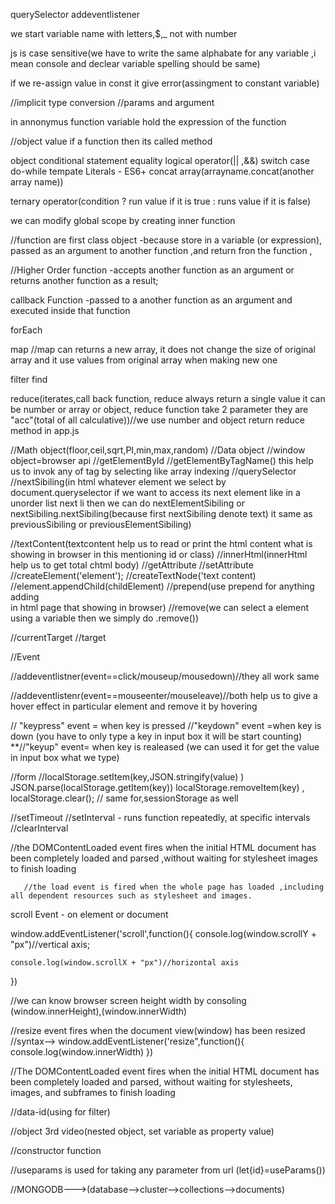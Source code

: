querySelector
addeventlistener

we start variable name with letters,$,_ not with number

js is case sensitive(we have to write the same alphabate for any variable ,i mean console and declear variable spelling should be same)

if we re-assign value in  const it give error(assingment to constant variable)

//implicit type conversion
//params and argument

in annonymus function variable hold the expression of the function 

//object value if a function then its called method

object
conditional statement
equality
logical operator(|| ,&&)
switch case
do-while
tempate Literals - ES6+
concat array(arrayname.concat(another array name))

ternary operator(condition ? run value if it is true : runs value if it is  false)

we can modify global scope by creating  inner function

//function are first class object -because store in a variable (or expression), passed as an argument to another function ,and return  fron the function , 

//Higher Order function -accepts another function as an argument or returns another function as a result;

callback Function -passed to a another function as an argument and executed inside that function 

forEach

map //map can returns a new array, it does not change the size of original array and  it use values from original array when making new one

filter
find

reduce(iterates,call back function, reduce always return a single value it can be number or array or object, reduce function take 2 parameter they are "acc"(total of all calculative))//we use number and object return reduce method in app.js

//Math object(floor,ceil,sqrt,PI,min,max,random)
//Data object
//window object=browser api 
//getElementById
//getElementByTagName() this help us to invok any of tag by selecting like array indexing
//querySelector
//nextSibiling(in html whatever element we select by document.queryselector if we want to access its next element like in a unorder list next li then we can do nextElementSibiling or nextSibiling.nextSibiling(because first nextSibiling denote text) it same as previousSibiling or previousElementSibiling)

//textContent(textcontent help us to read or print the html content what is showing in browser in this mentioning id or class)
//innerHtml(innerHtml help us to get total chtml body)
//getAttribute
//setAttribute
 //createElement('element');
 //createTextNode('text content)
 //element.appendChild(childElement)
 //prepend(use prepend for anything adding  
 in html page that showing in browser)
 //remove(we can select a element using a variable then we simply do .remove())

 //currentTarget
//target

 //Event

 //addeventlistner(event==click/mouseup/mousedown)//they all work same

 //addeventlistenr(event==mouseenter/mouseleave)//both help us to give a hover effect in particular element and remove it by hovering

 // "keypress" event = when key is pressed
 //"keydown" event =when key is down (you have to only type a key in input box it will be start counting)
**//"keyup" event= when key is realeased (we can used it for get the value in input box what we type)

//form
//localStorage.setItem(key,JSON.stringify(value) )
JSON.parse(localStorage.getItem(key))
localStorage.removeItem(key) ,
localStorage.clear();
// same for,sessionStorage as well

//setTimeout
//setInterval - runs function repeatedly, at specific intervals
//clearInterval

//the DOMContentLoaded event fires when the initial HTML document has been completely loaded and parsed ,without waiting for stylesheet images to finish loading 

       //the load event is fired when the whole page has loaded ,including all dependent resources such as stylesheet and images. 

 scroll Event - on element or document

 window.addEventListener('scroll',function(){
    console.log(window.scrollY + "px")//vertical axis;

    console.log(window.scrollX + "px")//horizontal axis
 })   

 //we can know browser screen height width by consoling (window.innerHeight),(window.innerWidth)   

 //resize event fires when the document view(window) has been resized
 //syntax--> window.addEventListener('resize",function(){
    console.log(window.innerWidth)
 })

//The DOMContentLoaded event fires when the initial HTML document has been completely loaded and parsed, without waiting for stylesheets, images, and subframes to finish loading

//data-id(using for filter)

//object 3rd video(nested object, set variable as property value)

//constructor function

//useparams is used for taking any parameter from url (let{id}=useParams())


//MONGODB--->(database-->cluster-->collections-->documents)



